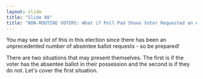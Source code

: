 ```yaml
---
layout: slide
title: "Slide 88"
title: "NON-ROUTINE VOTERS: What if Poll Pad Shows Voter Requested an Absentee Ballot?"
---
```


You may see a lot of this in this election since there has been an unprecedented number of absentee ballot requests - so be prepared!

There are two situations that may present themselves. The first is if the voter has the absentee ballot in their possession and the second is if they do not. Let's cover the first situation.
